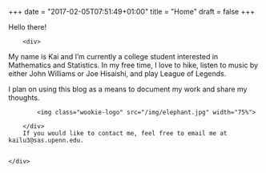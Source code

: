 +++
date = "2017-02-05T07:51:49+01:00"
title = "Home"
draft = false
+++

<div class="row">
	<div class="col-xs-20">
	Hello there!
	
		<div>
		
My name is Kai and I’m currently a college student interested in Mathematics and   Statistics. In my free time, I love to hike, listen to music by either John         Williams or Joe Hisaishi, and play League of Legends. 

I plan on using this blog as a means to document my work and share my thoughts.

			<img class="wookie-logo" src="/img/elephant.jpg" width="75%">
			
		</div>
		If you would like to contact me, feel free to email me at kailu3@sas.upenn.edu.


	</div>
	
</div>
